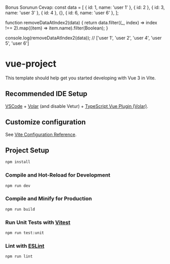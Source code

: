 Bonus Sorunun Cevap:
const data = [
  { id: 1, name: 'user 1' },
  { id: 2 },
  { id: 3, name: 'user 3' },
  { id: 4 },
  {},
  { id: 6, name: 'user 6' },
];

function removeDataAtIndex2(data) {
  return data.filter((_, index) => index !== 2).map((item) => item.name).filter(Boolean);
}

console.log(removeDataAtIndex2(data)); // ['user 1', 'user 2', 'user 4', 'user 5', 'user 6']



# vue-project

This template should help get you started developing with Vue 3 in Vite.

## Recommended IDE Setup

[VSCode](https://code.visualstudio.com/) + [Volar](https://marketplace.visualstudio.com/items?itemName=Vue.volar) (and disable Vetur) + [TypeScript Vue Plugin (Volar)](https://marketplace.visualstudio.com/items?itemName=Vue.vscode-typescript-vue-plugin).

## Customize configuration

See [Vite Configuration Reference](https://vitejs.dev/config/).

## Project Setup

```sh
npm install
```

### Compile and Hot-Reload for Development

```sh
npm run dev
```

### Compile and Minify for Production

```sh
npm run build
```

### Run Unit Tests with [Vitest](https://vitest.dev/)

```sh
npm run test:unit
```

### Lint with [ESLint](https://eslint.org/)

```sh
npm run lint
```
